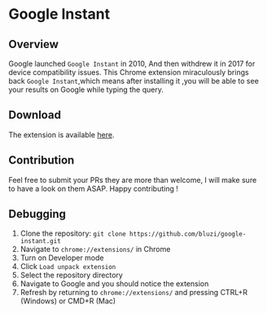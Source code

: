 # Google Instant
## Overview
Google launched `Google Instant` in 2010, And then withdrew it in 2017 for device compatibility issues.
This Chrome extension miraculously brings back `Google Instant`,which means after installing it ,you will be able to see your results on Google while typing the query.

## Download
The extension is available [here](https://chrome.google.com/webstore/detail/google-instant/pgkcggibpkmllknengmmihdoeaifkmmc).

## Contribution
Feel free to submit your PRs they are more than welcome, I will make sure to have a look on them ASAP.
Happy contributing !

## Debugging
1. Clone the repository: `git clone https://github.com/bluzi/google-instant.git`
2. Navigate to `chrome://extensions/` in Chrome
3. Turn on Developer mode
4. Click `Load unpack extension`
5. Select the repository directory 
6. Navigate to Google and you should notice the extension
7. Refresh by returning to `chrome://extensions/` and pressing CTRL+R (Windows) or CMD+R (Mac)

